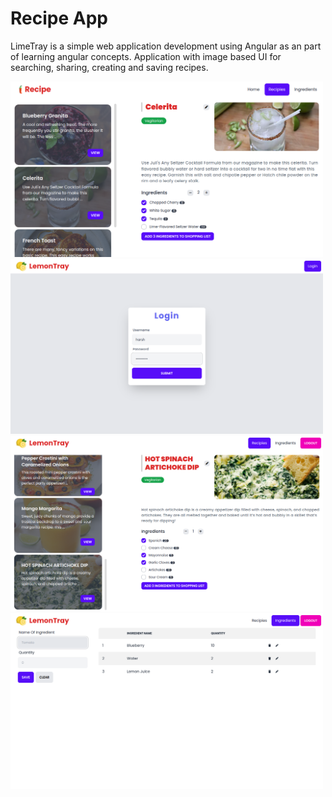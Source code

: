 # Recipe App

LimeTray is a simple web application development using Angular as an part of learning angular concepts. Application with image based UI for searching, sharing, creating and saving
recipes.

<img src="repo_assets/HomePage.png" width="500px" />
<img src="repo_assets/Screenshot from 2022-07-29 18-40-42.png" width="500px" />
<img src="repo_assets/Screenshot from 2022-07-29 18-41-27.png" width="500px" />
<img src="repo_assets/Screenshot%20from%202022-07-29%2018-41-35.png" width="500px" />
